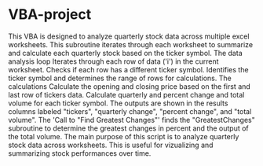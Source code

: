 # VBA-project
This VBA is designed to analyze quarterly stock data across multiple excel worksheets.
This subroutine iterates through each worksheet to summarize and calculate each quarterly stock based on the ticker symbol.
The data analysis loop
  Iterates through each row of data ('i') in the current worksheet.
  Checks if each row has a different ticker symbol.
  Identifies the ticker symbol and determines the range of rows for calculations.
The calculations
  Calculate the opening and closing price based on the first and last row of tickers data.
  Calculate quarterly and percent change and total volume for each ticker symbol.
The outputs
  are shown in the results columns labeled "tickers", "quarterly change", "percent change", and "total volume".
The 'Call to "Find Greatest Changes"' 
  finds the "GreatestChanges" subroutine to determine the greatest changes in percent and the output of the total volume.
The main purpose of this script is to analyze quarterly stock data across worksheets. This is useful for vizualizing and summarizing stock performances over time. 


